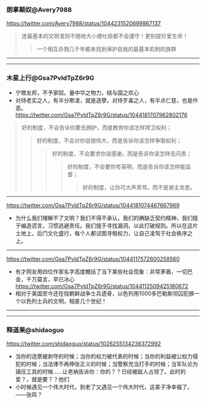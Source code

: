 ### 朗拿颠奴@Avery7988
https://twitter.com/Avery7988/status/1044231520699867137
>连最基本的文明准则不随地大小便吐痰都不会遵守！更别提珍爱生命！
>>一个相互杀戮几千年都未找到保护自我的最基本机制的族群
---
---
### 木星上行@Gsa7PvldTpZ6r9G
- 宁赠友邦，不予家奴。量中华之物力，结与国之欢心
- 对待老实之人，有半分欺凌，就是造孽。对待歹毒之人，有半点仁慈，也是作恶。
https://twitter.com/Gsa7PvldTpZ6r9G/status/1044181707962802176
>好的制度，不会告诉你要去拥护，而是教育你该怎样捍卫权利；
>>好的制度，不会对你说很伟大，而是告诉你该怎样争取权利；
>>>好的制度，不会要求你说感谢，而是告诉你该怎样去问责；
>>>>好的制度，不会要你夸英明，而是告诉你该怎样能监督；
>>>>>好的制度，让你可大声责骂，而不是谢主龙恩。
---
https://twitter.com/Gsa7PvldTpZ6r9G/status/1044181074467667969
- 为什么我们理解不了文明？我们不得不承认，我们的确缺乏契约精神，我们擅于编造谎言，习惯逃避责任。我们擅于寻找漏洞，以此打破规则。所以在这片土地上，后门文化盛行，每个人都试图寻租权力，让自己凌驾于社会秩序之上。
---
https://twitter.com/Gsa7PvldTpZ6r9G/status/1044117572600258560
- 有才网友用四位作家名字高度概括了当下某些社会现象：非常茅盾，一切巴金，千万莫言，早已冰心
https://twitter.com/Gsa7PvldTpZ6r9G/status/1044112509425180672
- 相对于美国至今还在找朝鲜战争士兵遗骨，以色列用1000多巴勒斯坦囚犯换一个以色列士兵的文明，相差几个世纪！
---
---
### 释道果@shidaoguo
https://twitter.com/shidaoguo/status/1026255134236372992
- 当你的选票被剥夺的时候；当你的权力被代表的时候；当你的利益被公权力侵犯的时候；当法律不再伸张正义的时候；当警察充当打手的时候；当军队论为镇压工具的时候……让老衲告诉你：你的？？已经被敌人占领了。此时的爱？，就是要？？他们
- 小时候遇见一个伟大时代，到老了又遇见一个伟大时代，这辈子净幸福了。——张鸣？